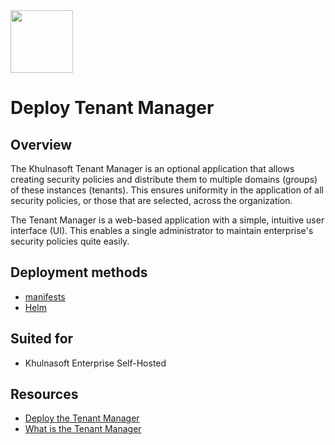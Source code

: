 <img src="https://avatars3.githubusercontent.com/u/43526139?s=200&v=4" height="100" width="100" />

# Deploy Tenant Manager

## Overview

The Khulnasoft Tenant Manager is an optional application that allows creating security policies and distribute them to multiple domains (groups) of these instances (tenants). This ensures uniformity in the application of all security policies, or those that are selected, across the organization.

The Tenant Manager is a web-based application with a simple, intuitive user interface (UI). This enables a single administrator to maintain enterprise's security policies quite easily.

## Deployment methods
- [manifests](./kubernetes_and_openshift/manifests)
- [Helm](./kubernetes_and_openshift/helm)

## Suited for
- Khulnasoft Enterprise Self-Hosted

## Resources
- [Deploy the Tenant Manager](https://docs.khulnasoft.com/docs/tm-deploy)
- [What is the Tenant Manager](https://docs.khulnasoft.com/docs/tm-what-is)